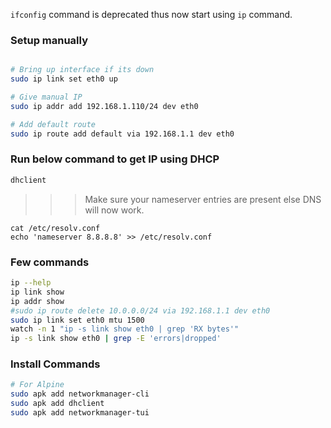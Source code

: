 

`ifconfig` command is deprecated thus now start using `ip` command.


### Setup manually
```bash

# Bring up interface if its down
sudo ip link set eth0 up

# Give manual IP
sudo ip addr add 192.168.1.110/24 dev eth0

# Add default route
sudo ip route add default via 192.168.1.1 dev eth0
```

### Run below command to get IP using DHCP
```bash
dhclient
```

>>> Make sure your nameserver entries are present else DNS will now work.

```
cat /etc/resolv.conf
echo 'nameserver 8.8.8.8' >> /etc/resolv.conf
```

### Few commands
```bash
ip --help
ip link show
ip addr show
#sudo ip route delete 10.0.0.0/24 via 192.168.1.1 dev eth0
sudo ip link set eth0 mtu 1500
watch -n 1 "ip -s link show eth0 | grep 'RX bytes'"
ip -s link show eth0 | grep -E 'errors|dropped'
```


### Install Commands
```bash
# For Alpine
sudo apk add networkmanager-cli
sudo apk add dhclient
sudo apk add networkmanager-tui
```

